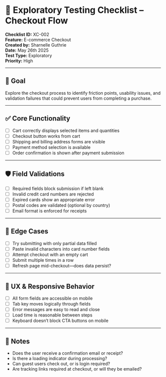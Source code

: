 # 🛒 Exploratory Testing Checklist – Checkout Flow

**Checklist ID:** XC-002  
**Feature:** E-commerce Checkout  
**Created by:** Sharnelle Guthrie  
**Date:** May 26th 2025  
**Test Type:** Exploratory  
**Priority:** High  

---

## 🎯 Goal

Explore the checkout process to identify friction points, usability issues, and validation failures that could prevent users from completing a purchase.

---

## ✅ Core Functionality

- [ ] Cart correctly displays selected items and quantities  
- [ ] Checkout button works from cart  
- [ ] Shipping and billing address forms are visible  
- [ ] Payment method selection is available  
- [ ] Order confirmation is shown after payment submission  

---

## 🛡️ Field Validations

- [ ] Required fields block submission if left blank  
- [ ] Invalid credit card numbers are rejected  
- [ ] Expired cards show an appropriate error  
- [ ] Postal codes are validated (optional by country)  
- [ ] Email format is enforced for receipts  

---

## 🔁 Edge Cases

- [ ] Try submitting with only partial data filled  
- [ ] Paste invalid characters into card number fields  
- [ ] Attempt checkout with an empty cart  
- [ ] Submit multiple times in a row  
- [ ] Refresh page mid-checkout—does data persist?

---

## 📱 UX & Responsive Behavior

- [ ] All form fields are accessible on mobile  
- [ ] Tab key moves logically through fields  
- [ ] Error messages are easy to read and close  
- [ ] Load time is reasonable between steps  
- [ ] Keyboard doesn’t block CTA buttons on mobile

---

## 🧠 Notes

- Does the user receive a confirmation email or receipt?
- Is there a loading indicator during processing?
- Can guest users check out, or is login required?
- Are tracking links required at checkout, or will they be emailed?

